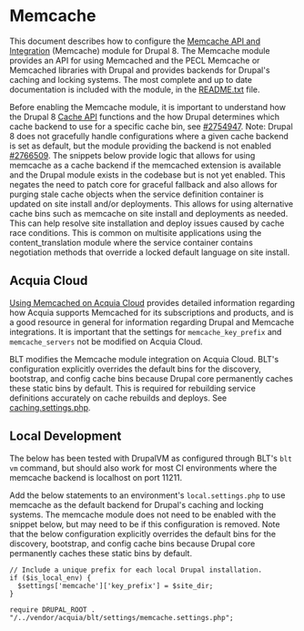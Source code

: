 # Memcache

This document describes how to configure the [Memcache API and Integration](https://www.drupal.org/project/memcache) (Memcache) module for Drupal 8. The Memcache module provides an API for using Memcached and the PECL Memcache or Memcached libraries with Drupal and provides backends for Drupal's caching and locking systems. The most complete and up to date documentation is included with the module, in the [README.txt](http://cgit.drupalcode.org/memcache/tree/README.txt?h=8.x-2.x) file.

Before enabling the Memcache module, it is important to understand how the Drupal 8 [Cache API](https://api.drupal.org/api/drupal/core%21core.api.php/group/cache/8.4.x) functions and the how Drupal determines which cache backend to use for a specific cache bin, see [#2754947](https://www.drupal.org/node/2754947). Note: Drupal 8 does not gracefully handle configurations where a given cache backend is set as default, but the module providing the backend is not enabled [#2766509](https://www.drupal.org/node/2766509). The snippets below provide logic that allows for using memcache as a cache backend if the memcached extension is available and the Drupal module exists in the codebase but is not yet enabled. This negates the need to patch core for graceful fallback and also allows for purging stale cache objects when the service definition container is updated on site install and/or deployments. This allows for using alternative cache bins such as memcache on site install and deployments as needed. This can help resolve site installation and deploy issues caused by cache race conditions. This is common on multisite applications using the content_translation module where the service container contains negotiation methods that override a locked default language on site install.

## Acquia Cloud

[Using Memcached on Acquia Cloud](https://docs.acquia.com/cloud/performance/memcached) provides detailed information regarding how Acquia supports Memcached for its subscriptions and products, and is a good resource in general for information regarding Drupal and Memcache integrations. It is important that the settings for `memcache_key_prefix` and `memcache_servers` not be modified on Acquia Cloud.

BLT modifies the Memcache module integration on Acquia Cloud. BLT's configuration explicitly overrides the default bins for the discovery, bootstrap, and config cache bins because Drupal core permanently caches these static bins by default. This is required for rebuilding service definitions accurately on cache rebuilds and deploys. See [caching.settings.php](/settings/cache.settings.php).

## Local Development

The below has been tested with DrupalVM as configured through BLT's `blt vm` command, but should also work for most CI environments where the memcache backend is localhost on port 11211.

Add the below statements to an environment's `local.settings.php` to use memcache as the default backend for Drupal's caching and locking systems. The memcache module does not need to be enabled with the snippet below, but may need to be if this configuration is removed. Note that the below configuration explicitly overrides the default bins for the discovery, bootstrap, and config cache bins because Drupal core permanently caches these static bins by default.

```
// Include a unique prefix for each local Drupal installation.
if ($is_local_env) {
  $settings['memcache']['key_prefix'] = $site_dir;
}

require DRUPAL_ROOT . "/../vendor/acquia/blt/settings/memcache.settings.php";
```
